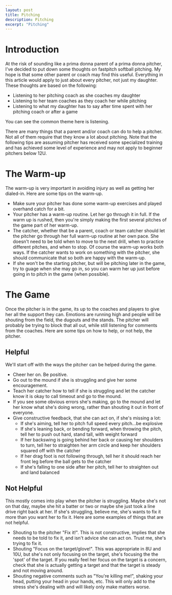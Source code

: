 ```yaml
---
layout: post
title: Pitching
description: Pitching
excerpt: "Pitching"
---
```

# Introduction
At the risk of sounding like a prima donna parent of a prima donna pitcher, 
I've decided to put down some thoughts on fastpitch softball pitching. My
hope is that some other parent or coach may find this useful. Everything in
this article would apply to just about every pitcher, not just my daughter.
These thoughts are based on the following:

* Listening to her pitching coach as she coaches my daughter
* Listening to her team coaches as they coach her while pitching
* Listening to what my daughter has to say after time spent with her 
pitching coach or after a game

You can see the common theme here is listening.

There are many things that a parent and/or coach can do to help a pitcher. Not
all of them require that they know a lot about pitching. Note that the following
tips are assuming pitcher has received some specialized training and has
achieved some level of experience and may not apply to beginner pitchers
below 12U.

# The Warm-up
The warm-up is very important in avoiding injury as well as getting her dialed-in. 
Here are some tips on the warm-up.

* Make sure your pitcher has done some warm-up exercises and played 
overhand catch for a bit.
* Your pitcher has a warm-up routine. Let her go through it in full. If 
the warm up is rushed, then you're simply making the first several pitches 
of the game part of her warm-up. 
* The catcher, whether that be a parent, coach or team catcher should
let the pitcher go through her full warm-up routine at her own pace. She 
doesn't need to be told when to move to the next drill, when to practice 
different pitches, and when to stop. Of course the warm-up works both ways. 
If the catcher wants to work on something with the pitcher, she should 
communicate that so both are happy with the warm-up.
* If she won't be the starting pitcher, but will be pitching later in the
game, try to guage when she may go in, so you can warm her up just before
going in to pitch in the game (when possible). 

# The Game
Once the pitcher is in the game, its up to the coaches and players to give 
her all the support they can. Emotions are running high and people will be 
shouting from the field, the dugouts and the stands. The pitcher will probably 
be trying to block that all out, while still listening for comments from the 
coaches. Here are some tips on how to help, or not help, the pitcher.

## Helpful
We'll start off with the ways the pitcher can be helped during the game.

* Cheer her on. Be positive.
* Go out to the mound if she is struggling and give her some encouragement.
* Teach her catcher how to tell if she is struggling and let the catcher know
it is okay to call timeout and go to the mound. 
* If you see some obvious errors she's making, go to the mound and let her know
what she's doing wrong, rather than shouting it out in front of everyone.
* Give constructive feedback, that she can act on, if she's missing a lot:
    * If she's aiming, tell her to pitch full speed every pitch...be explosive
    * If she's leaning back, or bending forward, when throwing the pitch, tell 
    her to push out hard, stand tall, with weight forward
    * If her backswing is going behind her back or causing her shoulders to turn,
    tell her to straighten her arm circle and keep her shoulders squared off with 
    the catcher
    * If her drag foot is not following through, tell her it should reach her 
    front leg before the ball gets to the catcher
    * If she's falling to one side after her pitch, tell her to straighten out
    and land balanced

## Not Helpful
This mostly comes into play when the pitcher is struggling. Maybe she's not on
that day, maybe she hit a batter or two or maybe she just took a line drive right
back at her. If she's struggling, believe me, she's wants to fix it more than you 
want her to fix it. Here are some examples of things that are not helpful.

* Shouting to the pitcher "Fix it!". This is not constructive, implies that she 
needs to be told to fix it, and isn't advice she can act on. Trust me, she's 
trying to fix it.
* Shouting "Focus on the target/glove!". This was appropriate in 8U and 10U, but she's
not only focusing on the target, she's focusing the the 'spot' of the target. If
you really feel her focus on the target is a concern, check that she is actually 
getting a target and that the target is steady and not moving around.
* Shouting negative comments such as "You're killing me!", shaking your head, putting
your head in your hands, etc. This will only add to the stress she's dealing with and 
will likely only make matters worse.


